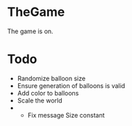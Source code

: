 # TheGame
The game is on.


# Todo
- Randomize balloon size
- Ensure generation of balloons is valid
- Add color to balloons
- Scale the world
- - Fix message Size constant